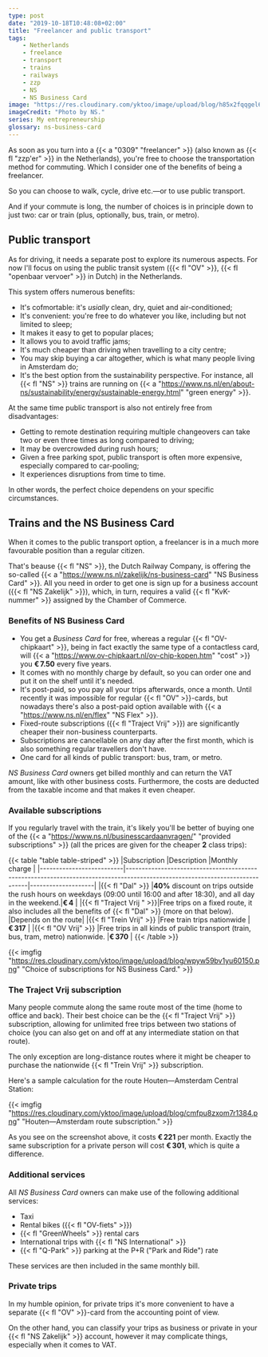 ```yaml
---
type: post
date: "2019-10-18T10:48:08+02:00"
title: "Freelancer and public transport"
tags:
    - Netherlands
    - freelance
    - transport
    - trains
    - railways
    - zzp
    - NS
    - NS Business Card
image: "https://res.cloudinary.com/yktoo/image/upload/blog/h85x2fqqgel61721.jpg"
imageCredit: "Photo by NS."
series: My entrepreneurship
glossary: ns-business-card
---
```


As soon as you turn into a {{< a "0309" "freelancer" >}} (also known as {{< fl "zzp'er" >}} in the Netherlands), you're free to choose the transportation method for commuting. Which I consider one of the benefits of being a freelancer.

So you can choose to walk, cycle, drive etc.—or to use public transport.

<!--more-->

And if your commute is long, the number of choices is in principle down to just two: car or train (plus, optionally, bus, train, or metro).

## Public transport

As for driving, it needs a separate post to explore its numerous aspects. For now I'll focus on using the public transit system ({{< fl "OV" >}}, {{< fl "openbaar vervoer" >}} in Dutch) in the Netherlands.

This system offers numerous benefits:

* It's cofmortable: it's *usially* clean, dry, quiet and air-conditioned;
* It's convenient: you're free to do whatever you like, including but not limited to sleep;
* It makes it easy to get to popular places;
* It allows you to avoid traffic jams;
* It's much cheaper than driving when travelling to a city centre;
* You may skip buying a car altogether, which is what many people living in Amsterdam do;
* It's the best option from the sustainability perspective. For instance, all {{< fl "NS" >}} trains are running on {{< a "https://www.ns.nl/en/about-ns/sustainability/energy/sustainable-energy.html" "green energy" >}}.

At the same time public transport is also not entirely free from disadvantages:

* Getting to remote destination requiring multiple changeovers can take two or even three times as long compared to driving;
* It may be overcrowded during rush hours;
* Given a free parking spot, public transport is often more expensive, especially compared to car-pooling;
* It experiences disruptions from time to time.

In other words, the perfect choice dependens on your specific circumstances.

## Trains and the NS Business Card

When it comes to the public transport option, a freelancer is in a much more favourable position than a regular citizen.

That's beause {{< fl "NS" >}}, the Dutch Railway Company, is offering the so-called {{< a "https://www.ns.nl/zakelijk/ns-business-card" "NS Business Card" >}}. All you need in order to get one is sign up for a business account ({{< fl "NS Zakelijk" >}}), which, in turn, requires a valid {{< fl "KvK-nummer" >}} assigned by the Chamber of Commerce.

### Benefits of NS Business Card

* You get a *Business Card* for free, whereas a regular {{< fl "OV-chipkaart" >}}, being in fact exactly the same type of a contactless card, will {{< a "https://www.ov-chipkaart.nl/ov-chip-kopen.htm" "cost" >}} you **€ 7.50** every five years.
* It comes with no monthly charge by default, so you can order one and put it on the shelf until it's needed.
* It's post-paid, so you pay all your trips afterwards, once a month. Until recently it was impossible for regular {{< fl "OV" >}}-cards, but nowadays there's also a post-paid option available with {{< a "https://www.ns.nl/en/flex" "NS Flex" >}}.
* Fixed-route subscriptions ({{< fl "Traject Vrij" >}}) are significantly cheaper their non-business counterparts.
* Subscriptions are cancellable on any day after the first month, which is also something regular travellers don't have.
* One card for all kinds of public transport: bus, tram, or metro.

*NS Business Card* owners get billed monthly and can return the VAT amount, like with other business costs. Furthermore, the costs are deducted from the taxable income and that makes it even cheaper.

### Available subscriptions

If you regularly travel with the train, it's likely you'll be better of buying one of the {{< a "https://www.ns.nl/businesscardaanvragen/" "provided subscriptions" >}} (all the prices are given for the cheaper **2** class trips):

{{< table "table table-striped" >}}
|Subscription              |Description                                                                                                                  |Monthly charge      |
|--------------------------|-----------------------------------------------------------------------------------------------------------------------------|--------------------|
|{{< fl "Dal" >}}          |**40%** discount on trips outside the rush hours on weekdays (09:00 until 16:00 and after 18:30), and all day in the weekend.|**€ 4**             |
|{{< fl "Traject Vrij " >}}|Free trips on a fixed route, it also includes all the benefits of {{< fl "Dal" >}} (more on that below).                     |Depends on the route|
|{{< fl "Trein Vrij" >}}   |Free train trips nationwide                                                                                                  |**€ 317**           |
|{{< fl "OV Vrij" >}}      |Free trips in all kinds of public transport (train, bus, tram, metro) nationwide.                                            |**€ 370**           |
{{< /table >}}

{{< imgfig "https://res.cloudinary.com/yktoo/image/upload/blog/wpyw59bv1yu60150.png" "Choice of subscriptions for NS Business Card." >}}

### The Traject Vrij subscription

Many people commute along the same route most of the time (home to office and back). Their best choice can be the {{< fl "Traject Vrij" >}} subscription, allowing for unlimited free trips between two stations of choice (you can also get on and off at any intermediate station on that route).

The only exception are long-distance routes where it might be cheaper to purchase the nationwide {{< fl "Trein Vrij" >}} subscription.

Here's a sample calculation for the route Houten—Amsterdam Central Station:

{{< imgfig "https://res.cloudinary.com/yktoo/image/upload/blog/cmfpu8zxom7r1384.png" "Houten—Amsterdam route subscription." >}}

As you see on the screenshot above, it costs **€ 221** per month. Exactly the same subscription for a private person will cost **€ 301**, which is quite a difference.

### Additional services

All *NS Business Card* owners can make use of the following additional services:

* Taxi
* Rental bikes ({{< fl "OV-fiets" >}})
* {{< fl "GreenWheels" >}} rental cars
* International trips with {{< fl "NS International" >}}
* {{< fl "Q-Park" >}} parking at the P+R ("Park and Ride") rate

These services are then included in the same monthly bill.

### Private trips

In my humble opinion, for private trips it's more convenient to have a separate {{< fl "OV" >}}-card from the accounting point of view.

On the other hand, you can classify your trips as business or private in your {{< fl "NS Zakelijk" >}} account, however it may complicate things, especially when it comes to VAT.
